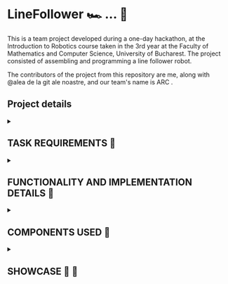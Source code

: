 # LineFollower 🏎 ... 🏁

This is a team project developed during a one-day hackathon, at the Introduction to Robotics course taken in the 3rd year at the Faculty of Mathematics and Computer Science, University of Bucharest. The project consisted of assembling and programming a line follower robot.

The contributors of the project from this repository are me, along with @alea de la git ale noastre, and our team's name is ARC .

## Project details

<details>
  <summary><h2><b>TASK REQUIREMENTS 📁</b></h2></summary>
  <h3>Functionality Requirements</h3>
  Assemble and program the improvised car to navigate a racetrack delineated by a looping black line, aiming for optimal speed and accuracy. The car must adhere to certain rules, including not taking shortcuts, staying on the track, and refraining from reversing on the track. The sole permitted movement is continuous progression along the black line. Utilize only six sensors from the QTR sensor array, and ensure that the sensor calibrates itself just before the robot commences its journey. Manual calibration of the sensor is not allowed, but as an added feature, the robot could employ calibration values stored in the EEPROM from previous calibration attempts. Additionally, the car chassis must be constructed by the team. Employ a PID controller and adjust its gains, specifically Kp, Ki (optional), and Kd, to define the characteristics of the robot's movement.

  <h3>Photo of the line follower kit with required components 📷</h3>
  <img src="https://github.com/AlexMihai1126/linefollower_robotics_prototype/blob/main/linefollower.png?raw=true">

  <h3>Gradding details</h3>
  Grade (1-12 points):
  <ul>
    <li>< 20 seconds -> 10</li> < 20 seconds -> 10
    <li>> 35 seconds (but completed) -> 4.5 points</li>
    <li><=35 seconds: Between 10 and 5, the formula is as follows: time_score = 10 - 1/3 * (track_time - 20)</li>
  </ul>
</details> 

<details>
  <summary><h2><b>FUNCTIONALITY AND IMPLEMENTATION DETAILS 🔧</b></h2></summary> 
  <h3>Functionality:</h3>
  Initially, when positioned over the black line, the robot undergoes sensor calibration through iterative right movements. This process enables the robot to learn to identify the black line whenever it is detected in front of the sensor, while disregarding surfaces that are not the black line.
  
  <h3>Implementation:</h3>
  
  The PID algorithm: Initially, the PID controller's parameters were arbitrarily selected to observe the robot's behavior. Following numerous test drives and an empirical approach, we decided on the gains kp = 9.7, ki = 0.0002, kd = 26.5.

  Calibration: I calibrated the robot by instructing it to rapidly move right for a specific duration within the "set" method of the code. The self-calibration method involved the robot moving to the right for 4 seconds, followed by a return to the initial position for black line detection.
  
  Our team's robot successfully completed the displayed racetrack in just 19.076 seconds!

   <h3>Chassis:</h3>
<img src="https://github.com/CristianaOD/LineFollower/blob/main/linefollower/line3.jpeg?raw=true" alt="A photo of my setup" width="550" height="450">
<img src="https://github.com/CristianaOD/LineFollower/blob/main/linefollower/line5.jpeg?raw=true" alt="A photo of my setup" width="550" height="450">
<img src="https://github.com/CristianaOD/LineFollower/blob/main/linefollower/line4.jpeg?raw=truee" alt="A photo of my setup" width="550" height="450">

   
</details> 

<details>
  <summary><h2><b>COMPONENTS USED 🔌</b></h2></summary>
  
  <h3>Non-electronic:</h3>
    <ul>
      <li>1 chassis(built by @)</li>
      <li>2 wheels</li>
      <li>1 ball caster</li>
      <li>Screws for the QTR-8A sensor</li>
      <li>2 N20 DC Motors fixation</li>
    </ul> 
    
  <h3>Electronic:</h3>
    <ul>
      <li>1 Arduino </li>
      <li>1 QTR-8A reflectance sensor</li>
      <li>2 DC motors</li>
      <li>1 L293D motor driver</li>
      <li>1 LiPo battery (power source)</li>
      <li>1 breadboard (mini)</li>
      <li>wires (per logic)</li>
    </ul> 
</details> 

<details>
  <summary><h2><b> SHOWCASE 📸 🎥</b></h2></summary>
  <details>
    <summary><h3><b> Racetrack Picture </b></h3></summary>
    <img src="https://github.com/AlexMihai1126/linefollower_robotics_prototype/blob/main/traseu.jpeg?raw=true">
  </details> 
  <details>
    <summary><h3><b> Linefollower Setup Pictures </b></h3></summary>
    <img src="https://github.com/CristianaOD/LineFollower/blob/main/linefollower/line.jpeg?raw=true" alt="A photo of my setup" width="550" height="450">
    <img src="https://github.com/CristianaOD/LineFollower/blob/main/linefollower/line1.jpeg?raw=true" alt="A photo of my setup1" width="550" height="450">
    <img src="https://github.com/CristianaOD/LineFollower/blob/main/linefollower/line2.jpeg?raw=true" alt="A photo of my setup2" width="550" height="450">
   
  </details>

  ## You can see here a link to a video showcasing functionality 🎥
  https://youtu.be/3eNxRi1fzAw?si=j07vah7IKBF6WGvR
   
</details> 
